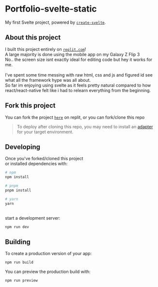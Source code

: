 # Portfolio-svelte-static

My first Svelte project, powered by [`create-svelte`](https://github.com/sveltejs/kit/tree/master/packages/create-svelte).

## About this project

I built this project entirely on [`replit.com`](https://replit.com)! <br>
A large majority is done using the mobile app on my Galaxy Z Flip 3 <br>
No.. the screen size isnt exactly ideal for editing code but hey it works for me.<br>
<br>
I've spent some time messing with raw html, css and js and figured id see what all the framework hype was all about.<br>
So far im enjoying using svelte as it feels pretty natural compared to how react/react-native felt like i had to relearn everything from the beginning.

## Fork this project

You can fork the project [`here`](https://replit.com/@JustinKulczyski/Portfolio-static) on replit, or you can fork/clone this repo <br>
> To deploy after cloning this repo, you may need to install an [adapter](https://kit.svelte.dev/docs/adapters) for your target environment.

## Developing

Once you've forked/cloned this project <br>
or installed dependencies with:
```bash
# npm
npm install

# pnpm
pnpm install

# yarn
yarn
```
<br>
start a development server:

```bash
npm run dev
```

## Building

To create a production version of your app:

```bash
npm run build
```

You can preview the production build with:

```bash
npm run preview
```


